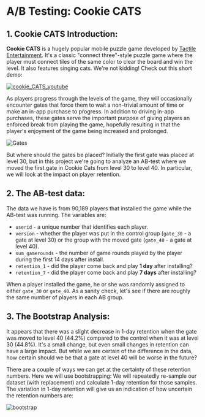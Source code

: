 # A/B Testing: Cookie CATS

## 1. Cookie CATS Introduction:
**Cookie CATS** is a hugely popular mobile puzzle game developed by <a href="http://tactile.dk">Tactile Entertainment</a>. It's a classic "connect three"-style puzzle game where the player must connect tiles of the same color to clear the board and win the level. It also features singing cats. We're not kidding! Check out this short demo:</p>


[![cookie_CATS_youtube](https://user-images.githubusercontent.com/67468718/104091124-37064e00-5230-11eb-91aa-03fb69297f1e.JPG "cookie_CATS_youtube")](https://www.youtube.com/watch?v=GaP5f0jVTWE&feature=youtu.be)


<p>As players progress through the levels of the game, they will occasionally encounter gates that force them to wait a non-trivial amount of time or make an in-app purchase to progress. In addition to driving in-app purchases, these gates serve the important purpose of giving players an enforced break from playing the game, hopefully resulting in that the player's enjoyment of the game being increased and prolonged.</p>


![Gates](https://user-images.githubusercontent.com/67468718/104091125-379ee480-5230-11eb-881d-7d37c2811f36.JPG)


<p>But where should the gates be placed? Initially the first gate was placed at level 30, but in this project we're going to analyze an AB-test where we moved the first gate in Cookie Cats from level 30 to level 40. In particular, we will look at the impact on player retention. 


## 2. The AB-test data:
<p>The data we have is from 90,189 players that installed the game while the AB-test was running. The variables are:</p>
<ul>
<li><code>userid</code> - a unique number that identifies each player.</li>
<li><code>version</code> - whether the player was put in the control group (<code>gate_30</code> - a gate at level 30) or the group with the moved gate (<code>gate_40</code> - a gate at level 40).</li>
<li><code>sum_gamerounds</code> - the number of game rounds played by the player during the first 14 days after install.</li>
<li><code>retention_1</code> - did the player come back and play <strong>1 day</strong> after installing?</li>
<li><code>retention_7</code> - did the player come back and play <strong>7 days</strong> after installing?</li>
</ul>
<p>When a player installed the game, he or she was randomly assigned to either <code>gate_30</code> or <code>gate_40</code>. As a sanity check, let's see if there are roughly the same number of players in each AB group. </p>

## 3. The Bootstrap Analysis:

It appears that there was a slight decrease in 1-day retention when the gate was moved to level 40 (44.2%) compared to the control when it was at level 30 (44.8%). It's a small change, but even small changes in retention can have a large impact. But while we are certain of the difference in the data, how certain should we be that a gate at level 40 will be worse in the future?

There are a couple of ways we can get at the certainty of these retention numbers. Here we will use bootstrapping: We will repeatedly re-sample our dataset (with replacement) and calculate 1-day retention for those samples. The variation in 1-day retention will give us an indication of how uncertain the retention numbers are:

![bootstrap](https://user-images.githubusercontent.com/67468718/104092207-3b823500-5237-11eb-8350-bc69f627f9d2.JPG)
